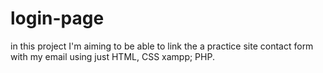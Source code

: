 # login-page
in this project I'm aiming to be able to link the a practice site contact form with my email using just HTML, CSS xampp; PHP.

